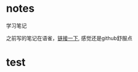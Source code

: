 # notes
学习笔记

之前写的笔记在语雀，[链接一下](https://www.yuque.com/books/share/e7056bc3-56fb-477f-a268-ad17ce7f60e2?#),
感觉还是github舒服点

# test